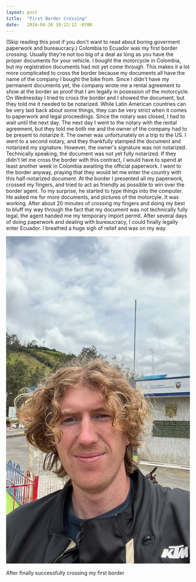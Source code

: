 ```yaml
---
layout: post
title:  "First Border Crossing"
date:   2024-04-26 10:22:12 -0700
---
```


(Skip reading this post if you don't want to read about boring goverment paperwork and bureaucracy.)
Colombia to Ecuador was my first border crossing. Usually they're not too big of a deal as long as you have the proper documents for your vehicle. I bought the motorcycle in Colombia, but my registration documents had not yet come through. This makes it a lot more complicated to cross the border because my documents all have the name of the company I bought the bike from. Since I didn't have my permanent documents yet, the company wrote me a rental agreement to show at the border as proof that I am legally in posession of the motorcycle. On Wednesday I tried to cross the border and I showed the document, but they told me it needed to be notarized. While Latin American countries can be very laid back about some things, they can be very strict when it comes to paperwork and legal proceedings. Since the notary was closed, I had to wait until the next day. The next day I went to the notary with the rental agreement, but they told me both me and the owner of the company had to be present to notarize it. The owner was unfortunately on a trip to the US. I went to a second notary, and they thankfully stamped the document and notarized my signature. However, the owner's signature was not notarized. Technically speaking, the document was not yet fully notarized. If they didn't let me cross the border with this contract, I would have to spend at least another week in Colombia awaiting the official paperwork. I went to the border anyway, praying that they would let me enter the country with this half-notarized document. At the border I presented all my paperwork, crossed my fingers, and tried to act as friendly as possible to win over the border agent. To my surprise, he started to type things into the computer. He asked me for more documents, and pictures of the motorcyle. It was working. After about 20 minutes of crossing my fingers and doing my best to bluff my way through the fact that my document was not technically fully legal, the agent handed me my temporary import permit. After several days of doing paperwork and dealing with bureaucracy, I could finally legally enter Ecuador. I breathed a huge sigh of relief and was on my way.

![](/images/72CE700D-222E-4A29-95D8-EE97E3C0E75D.jpeg)

After finally successfully crossing my first border